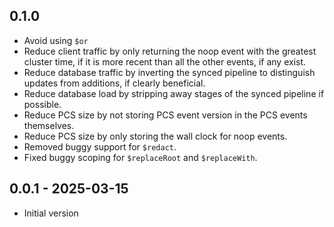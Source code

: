 ## 0.1.0

- Avoid using `$or`
- Reduce client traffic by only returning the noop event with the greatest cluster time, if it is more recent than all the other events, if any exist.
- Reduce database traffic by inverting the synced pipeline to distinguish updates from additions, if clearly beneficial.
- Reduce database load by stripping away stages of the synced pipeline if possible.
- Reduce PCS size by not storing PCS event version in the PCS events themselves.
- Reduce PCS size by only storing the wall clock for noop events.
- Removed buggy support for `$redact`.
- Fixed buggy scoping for `$replaceRoot` and `$replaceWith`.

## 0.0.1 - 2025-03-15

- Initial version

